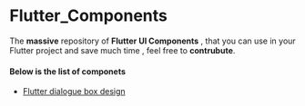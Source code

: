 # Flutter_Components
The **massive** repository of **Flutter UI Components** , that you can use in your Flutter project and save much time , feel free to **contrubute**.

#### Below is the list of componets<gists> 
- [Flutter dialogue box design](https://gist.github.com/ajaylakhimale/15053e347fb4e5801419b52b18efdc04)
